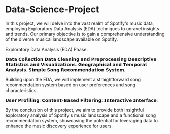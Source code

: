 # Data-Science-Project
In this project, we will delve into the vast realm of Spotify's music data, employing Exploratory Data Analysis (EDA) techniques to unravel insights and trends. Our primary objective is to gain a comprehensive understanding of the diverse musical landscape available on Spotify.

Exploratory Data Analysis (EDA) Phase:

𝗗𝗮𝘁𝗮 𝗖𝗼𝗹𝗹𝗲𝗰𝘁𝗶𝗼𝗻
𝗗𝗮𝘁𝗮 𝗖𝗹𝗲𝗮𝗻𝗶𝗻𝗴 𝗮𝗻𝗱 𝗣𝗿𝗲𝗽𝗿𝗼𝗰𝗲𝘀𝘀𝗶𝗻𝗴
𝗗𝗲𝘀𝗰𝗿𝗶𝗽𝘁𝗶𝘃𝗲 𝗦𝘁𝗮𝘁𝗶𝘀𝘁𝗶𝗰𝘀 𝗮𝗻𝗱 𝗩𝗶𝘀𝘂𝗮𝗹𝗶𝘇𝗮𝘁𝗶𝗼𝗻𝘀.
𝗚𝗲𝗼𝗴𝗿𝗮𝗽𝗵𝗶𝗰𝗮𝗹 𝗮𝗻𝗱 𝗧𝗲𝗺𝗽𝗼𝗿𝗮𝗹 𝗔𝗻𝗮𝗹𝘆𝘀𝗶𝘀.
𝗦𝗶𝗺𝗽𝗹𝗲 𝗦𝗼𝗻𝗴 𝗥𝗲𝗰𝗼𝗺𝗺𝗲𝗻𝗱𝗮𝘁𝗶𝗼𝗻 𝗦𝘆𝘀𝘁𝗲𝗺.

Building upon the EDA, we will implement a straightforward song recommendation system based on user preferences and song characteristics.

𝗨𝘀𝗲𝗿 𝗣𝗿𝗼𝗳𝗶𝗹𝗶𝗻𝗴:
𝗖𝗼𝗻𝘁𝗲𝗻𝘁-𝗕𝗮𝘀𝗲𝗱 𝗙𝗶𝗹𝘁𝗲𝗿𝗶𝗻𝗴:
𝗜𝗻𝘁𝗲𝗿𝗮𝗰𝘁𝗶𝘃𝗲 𝗜𝗻𝘁𝗲𝗿𝗳𝗮𝗰𝗲:

By the conclusion of this project, we aim to provide both insightful exploratory analysis of Spotify's music landscape and a functional song recommendation system, showcasing the potential for leveraging data to enhance the music discovery experience for users.
